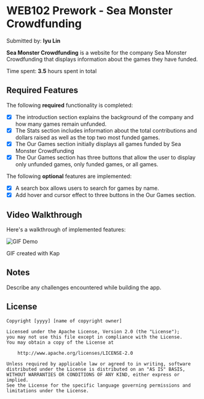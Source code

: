 # WEB102 Prework - Sea Monster Crowdfunding

Submitted by: **Iyu Lin**

**Sea Monster Crowdfunding** is a website for the company Sea Monster Crowdfunding that displays information about the games they have funded.

Time spent: **3.5** hours spent in total

## Required Features

The following **required** functionality is completed:

* [x] The introduction section explains the background of the company and how many games remain unfunded.
* [x] The Stats section includes information about the total contributions and dollars raised as well as the top two most funded games.
* [x] The Our Games section initially displays all games funded by Sea Monster Crowdfunding
* [x] The Our Games section has three buttons that allow the user to display only unfunded games, only funded games, or all games.

The following **optional** features are implemented:

* [x] A search box allows users to search for games by name.
* [x] Add hover and cursor effect to three buttons in the Our Games section.

## Video Walkthrough

Here's a walkthrough of implemented features:  <br/>

![GIF Demo](https://i.giphy.com/media/v1.Y2lkPTc5MGI3NjExMHU2dDBuMGdybnQzcWt3eDByZ3M0YmQ1Z3gxNWZuNzBhNXN5cGx0bSZlcD12MV9pbnRlcm5hbF9naWZfYnlfaWQmY3Q9Zw/mv3MSt686CIebgSzOX/giphy.gif)



<!-- Replace this with whatever GIF tool you used! -->
GIF created with Kap
<!-- Recommended tools:
[Kap](https://getkap.co/) for macOS
[ScreenToGif](https://www.screentogif.com/) for Windows
[peek](https://github.com/phw/peek) for Linux. -->

## Notes

Describe any challenges encountered while building the app.


## License

    Copyright [yyyy] [name of copyright owner]

    Licensed under the Apache License, Version 2.0 (the "License");
    you may not use this file except in compliance with the License.
    You may obtain a copy of the License at

        http://www.apache.org/licenses/LICENSE-2.0

    Unless required by applicable law or agreed to in writing, software
    distributed under the License is distributed on an "AS IS" BASIS,
    WITHOUT WARRANTIES OR CONDITIONS OF ANY KIND, either express or implied.
    See the License for the specific language governing permissions and
    limitations under the License.
